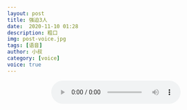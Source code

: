 ```yaml
---
layout: post
title: 强迫3人
date:  2020-11-10 01:28
description: 粗口
img: post-voice.jpg
tags: [语音]
author: 小叔
category: [voice]
voice: true
---
```

<div align="center">
  <audio controls>
    <source src="https://www.wmnhw.workers.dev/1:/%E7%B2%97%E5%8F%A3%E8%AF%AD%E9%9F%B3/%E5%B0%8F%E5%8F%94/%E5%BC%BA%E8%BF%AB3%E4%BA%BA.mp3" type="audio/mpeg">
    <embed height="0" width="0" src="horse.mp3">
  </audio>
</div>
